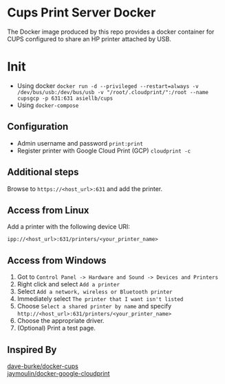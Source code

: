# Cups Print Server Docker

The Docker image produced by this repo provides a docker container for CUPS configured to share an HP printer attached by USB.

# Init

- Using docker `docker run -d --privileged --restart=always -v /dev/bus/usb:/dev/bus/usb -v "/root/.cloudprint/":/root --name cupsgcp -p 631:631 asiellb/cups`
- Using `docker-compose`

## Configuration

 - Admin username and password `print:print`
 - Register printer with Google Cloud Print (GCP) `cloudprint -c`

## Additional steps

Browse to `https://<host_url>:631` and add the printer.

## Access from Linux

Add a printer with the following device URI:

	ipp://<host_url>:631/printers/<your_printer_name>

## Access from Windows

1. Got to `Control Panel -> Hardware and Sound -> Devices and Printers`
2. Right click and select `Add a printer`
3. Select `Add a network, wireless or Bluetooth printer`
4. Immediately select `The printer that I want isn't listed`
5. Choose `Select a shared printer by name` and specify `http://<host_url>:631/printers/<your_printer_name>`
7. Choose the appropriate driver.
8. (Optional) Print a test page.

## Inspired By

[dave-burke/docker-cups](https://github.com/dave-burke/docker-cups)  
[jaymoulin/docker-google-cloudprint](https://github.com/jaymoulin/docker-google-cloudprint)

